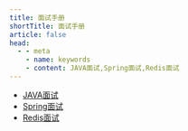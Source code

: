 ```yaml
---
title: 面试手册
shortTitle: 面试手册
article: false
head:
  - - meta
    - name: keywords
    - content: JAVA面试,Spring面试,Redis面试
---
```



* [JAVA面试](./interview-java.md)
* [Spring面试](./interview-spring.md)
* [Redis面试](./interview-redis.md)
